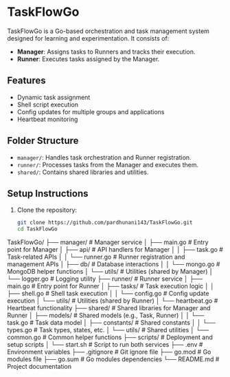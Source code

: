 # TaskFlowGo

TaskFlowGo is a Go-based orchestration and task management system designed for learning and experimentation. It consists of:
- **Manager**: Assigns tasks to Runners and tracks their execution.
- **Runner**: Executes tasks assigned by the Manager.

## Features
- Dynamic task assignment
- Shell script execution
- Config updates for multiple groups and applications
- Heartbeat monitoring

## Folder Structure
- `manager/`: Handles task orchestration and Runner registration.
- `runner/`: Processes tasks from the Manager and executes them.
- `shared/`: Contains shared libraries and utilities.

## Setup Instructions
1. Clone the repository:
   ```bash
   git clone https://github.com/pardhunani143/TaskFlowGo.git
   cd TaskFlowGo
   
TaskFlowGo/
├── manager/                # Manager service
│   ├── main.go             # Entry point for Manager
│   ├── api/                # API handlers for Manager
│   │   ├── task.go         # Task-related APIs
│   │   └── runner.go       # Runner registration and management APIs
│   ├── db/                 # Database interactions
│   │   └── mongo.go        # MongoDB helper functions
│   └── utils/              # Utilities (shared by Manager)
│       └── logger.go       # Logging utility
├── runner/                 # Runner service
│   ├── main.go             # Entry point for Runner
│   ├── tasks/              # Task execution logic
│   │   ├── shell.go        # Shell task execution
│   │   └── config.go       # Config update execution
│   └── utils/              # Utilities (shared by Runner)
│       └── heartbeat.go    # Heartbeat functionality
├── shared/                 # Shared libraries for Manager and Runner
│   ├── models/             # Shared models (e.g., Task, Runner)
│   │   └── task.go         # Task data model
│   ├── constants/          # Shared constants
│   │   └── types.go        # Task types, states, etc.
│   └── utils/              # Shared utilities
│       └── common.go       # Common helper functions
├── scripts/                # Deployment and setup scripts
│   └── start.sh            # Script to run both services
├── .env                    # Environment variables
├── .gitignore              # Git ignore file
├── go.mod                  # Go modules file
├── go.sum                  # Go modules dependencies
└── README.md               # Project documentation